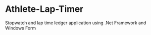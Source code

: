 # Athlete-Lap-Timer
Stopwatch and lap time ledger application using .Net Framework and Windows Form
